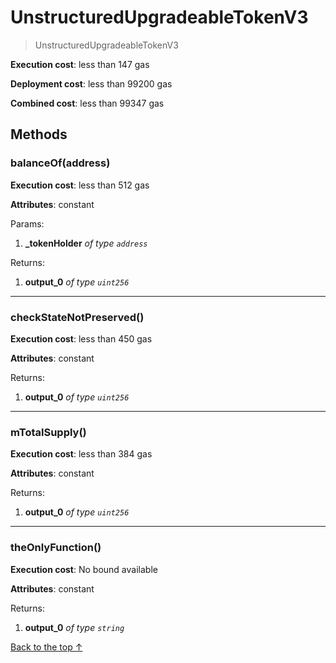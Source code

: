 # UnstructuredUpgradeableTokenV3
> UnstructuredUpgradeableTokenV3


**Execution cost**: less than 147 gas

**Deployment cost**: less than 99200 gas

**Combined cost**: less than 99347 gas




## Methods
### balanceOf(address)


**Execution cost**: less than 512 gas

**Attributes**: constant


Params:

1. **_tokenHolder** *of type `address`*

Returns:


1. **output_0** *of type `uint256`*

--- 
### checkStateNotPreserved()


**Execution cost**: less than 450 gas

**Attributes**: constant



Returns:


1. **output_0** *of type `uint256`*

--- 
### mTotalSupply()


**Execution cost**: less than 384 gas

**Attributes**: constant



Returns:


1. **output_0** *of type `uint256`*

--- 
### theOnlyFunction()


**Execution cost**: No bound available

**Attributes**: constant



Returns:


1. **output_0** *of type `string`*

[Back to the top ↑](#unstructuredupgradeabletokenv3)
